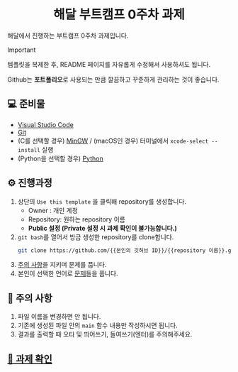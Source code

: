 <div align="center">

# 해달 부트캠프 0주차 과제

</div>

해달에서 진행하는 부트캠프 0주차 과제입니다.

> [!IMPORTANT]
>
> 템플릿을 복제한 후, README 페이지를 자유롭게 수정해서 사용하셔도 됩니다.
>
> Github는 **포트폴리오**로 사용되는 만큼 깔끔하고 꾸준하게 관리하는 것이 좋습니다.

## 💻 준비물

- [Visual Studio Code](https://code.visualstudio.com/)
- [Git](https://git-scm.com/)
- (C를 선택할 경우) [MinGW](https://sourceforge.net/projects/mingw/) / (macOS인 경우) 터미널에서 `xcode-select --install` 실행
- (Python을 선택할 경우) [Python](https://www.python.org/)

## ⚙️ 진행과정

1. 상단의 `Use this template` 을 클릭해 repository를 생성합니다.
    - Owner : 개인 계정
    - Repository: 원하는 repository 이름
    - **Public 설정 (Private 설정 시 과제 확인이 불가능합니다.)**
2. `git bash`를 열어서 방금 생성한 repository를 clone합니다.
    ```bash
    git clone https://github.com/{{본인의 깃허브 ID}}/{{repository 이름}}.git
    ```
3. [주의 사항](#🚨-주의-사항)을 지키며 문제를 풉니다. 
4. 본인이 선택한 언어로 [문제](./docs/problems.md)들을 풉니다.

## 🚨 주의 사항

1. 파일 이름을 변경하면 안 됩니다.
2. 기존에 생성된 파일 안의 `main` 함수 내용만 작성하시면 됩니다.
3. 결과를 출력할 때 오타 및 띄어쓰기, 들여쓰기(엔터)를 주의해주세요.

## [📖 과제 확인](./docs/problems.md)